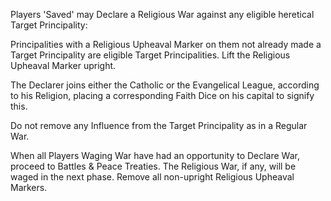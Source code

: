 Players 'Saved' may Declare a Religious War against any eligible heretical Target Principality:

Principalities with a Religious Upheaval Marker on them not already made a Target Principality are eligible Target Principalities. Lift the Religious Upheaval Marker upright.

The Declarer joins either the Catholic or the Evangelical League, according to his Religion, placing a corresponding Faith Dice on his capital to signify this.

Do not remove any Influence from the Target Principality as in a Regular War.

When all Players Waging War have had an opportunity to Declare War, proceed to Battles & Peace Treaties. The Religious War, if any, will be waged in the next phase. Remove all non-upright Religious Upheaval Markers.
